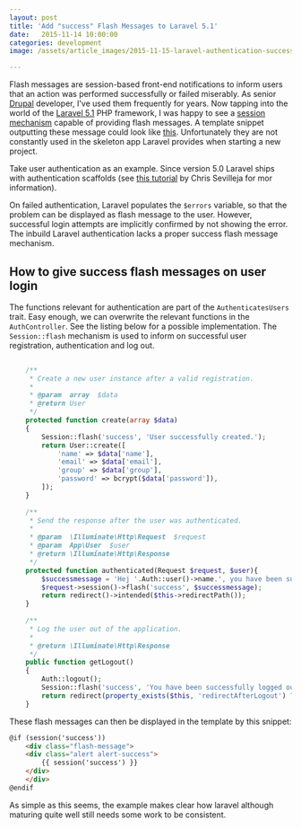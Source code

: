 ```yaml
---
layout: post
title: 'Add "success" Flash Messages to Laravel 5.1'
date:   2015-11-14 10:00:00
categories: development
image: /assets/article_images/2015-11-15-laravel-authentication-success-flash-messages/title.jpg

---
```


Flash messages are session-based front-end notifications to inform users that an action was performed successfully or failed miserably. As senior [Drupal](http://www.drupal.org) developer, I've used them frequently for years. Now tapping into the world of the [Laravel 5.1](https://www.laravel.com) PHP framework, I was happy to see a [session mechanism](http://laravel.com/docs/5.1/session) capable of providing flash messages. A template snippet outputting these message could look like [this](https://github.com/Balauue/komilitona/blob/master/resources/views/snippets/error.blade.php). Unfortunately they are not constantly used in the skeleton app Laravel provides when starting a new project.

<!--more-->

Take user authentication as an example. Since version 5.0 Laravel ships with authentication scaffolds (see [this tutorial](https://scotch.io/tutorials/login-with-the-built-in-laravel-5-scaffolding) by Chris Sevilleja for mor information).

On failed authentication, Laravel populates the ``$errors`` variable, so that the problem can be displayed as flash message to the user. However, successful login attempts are implicitly confirmed by not showing the error. The inbuild Laravel authentication lacks a proper success flash message mechanism.


## How to give success flash messages on user login

The functions relevant for authentication are part of the ``AuthenticatesUsers`` trait. Easy enough, we can overwrite the relevant functions in the ``AuthController``. See the listing below for a possible implementation. The `` Session::flash`` mechanism is used to inform on successful user registration, authentication and log out.

```php
    
    /**
     * Create a new user instance after a valid registration.
     *
     * @param  array  $data
     * @return User
     */
    protected function create(array $data)
    {
        Session::flash('success', 'User successfully created.');
		return User::create([
            'name' => $data['name'],
            'email' => $data['email'],
            'group' => $data['group'],
            'password' => bcrypt($data['password']),
        ]);
    }
    
    /**
     * Send the response after the user was authenticated.
     *
     * @param  \Illuminate\Http\Request  $request
     * @param  App\User  $user
     * @return \Illuminate\Http\Response
     */
    protected function authenticated(Request $request, $user){
        $successmessage = 'Hej '.Auth::user()->name.', you have been successfully logged in!';
        $request->session()->flash('success', $successmessage);
        return redirect()->intended($this->redirectPath());
    }
    
    /**
     * Log the user out of the application.
     *
     * @return \Illuminate\Http\Response
     */
    public function getLogout()
    {
        Auth::logout();
        Session::flash('success', 'You have been successfully logged out!');
        return redirect(property_exists($this, 'redirectAfterLogout') ? $this->redirectAfterLogout : '/');
    }
```

These flash messages can then be displayed in the template by this snippet:

```html
@if (session('success'))
	<div class="flash-message">
    <div class="alert alert-success">
        {{ session('success') }}
    </div>
    </div>
@endif
```

As simple as this seems, the example makes clear how laravel although maturing quite well still needs some work to be consistent. 
